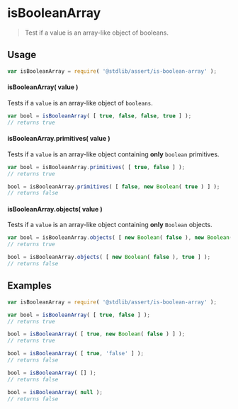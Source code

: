 # isBooleanArray

> Test if a value is an array-like object of booleans.


<section class="usage">

## Usage

``` javascript
var isBooleanArray = require( '@stdlib/assert/is-boolean-array' );
```

#### isBooleanArray( value )

Tests if a `value` is an array-like object of `booleans`.

``` javascript
var bool = isBooleanArray( [ true, false, false, true ] );
// returns true
```

#### isBooleanArray.primitives( value )

Tests if a `value` is an array-like object containing __only__ `boolean` primitives.

``` javascript
var bool = isBooleanArray.primitives( [ true, false ] );
// returns true

bool = isBooleanArray.primitives( [ false, new Boolean( true ) ] );
// returns false
```

#### isBooleanArray.objects( value )

Tests if a `value` is an array-like object containing __only__ `Boolean` objects.

``` javascript
var bool = isBooleanArray.objects( [ new Boolean( false ), new Boolean( true ) ] );
// returns true

bool = isBooleanArray.objects( [ new Boolean( false ), true ] );
// returns false
```

</section>

<!-- /.usage -->


<section class="examples">

## Examples

``` javascript
var isBooleanArray = require( '@stdlib/assert/is-boolean-array' );

var bool = isBooleanArray( [ true, false ] );
// returns true

bool = isBooleanArray( [ true, new Boolean( false ) ] );
// returns true

bool = isBooleanArray( [ true, 'false' ] );
// returns false

bool = isBooleanArray( [] );
// returns false

bool = isBooleanArray( null );
// returns false
```

</section>

<!-- /.examples -->


<section class="links">

</section>

<!-- /.links -->
